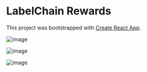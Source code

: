 # LabelChain Rewards

This project was bootstrapped with [Create React App](https://github.com/facebook/create-react-app).

![image](https://github.com/bdonyan/LCR/assets/66976326/8c4d459b-e8fa-404c-9b92-1932a758891e)

![image](https://github.com/bdonyan/LCR/assets/66976326/e17e3307-35b4-4cf9-a494-0b983c212925)

![image](https://github.com/bdonyan/LCR/assets/66976326/76d81d84-76bc-4b2b-bdcd-0333effb006c)


